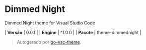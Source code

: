 # Dimmed Night

Dimmed Night theme for Visual Studio Code

| **Versão** | 0.0.1 |
| **Engine** | ^1.0.0 |
| **Pacote** | theme-dimmednight |

> Autogerado por [go-vsc-theme](https://github.com/natalbu/go-vsc-theme).
